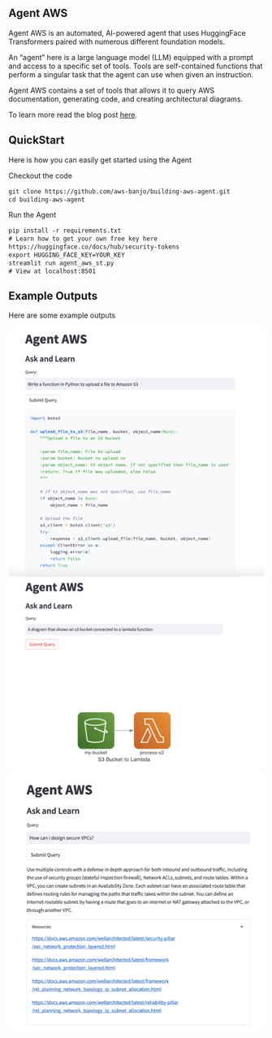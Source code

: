 ## Agent AWS
Agent AWS is an automated, AI-powered agent that uses HuggingFace Transformers paired with numerous different foundation models.

An “agent” here is a large language model (LLM) equipped with a prompt and access to a specific set of tools. 
Tools are self-contained functions that perform a singular task that the agent can use when given an instruction.

Agent AWS contains a set of tools that allows it to query AWS documentation, generating code, and creating architectural diagrams.

To learn more read the blog post [here](https://www.buildon.aws/posts/building-agent-aws).

## QuickStart

Here is how you can easily get started using the Agent

Checkout the code
```
git clone https://github.com/aws-banjo/building-aws-agent.git
cd building-aws-agent
```

Run the Agent
```
pip install -r requirements.txt
# Learn how to get your own free key here https://huggingface.co/docs/hub/security-tokens
export HUGGING_FACE_KEY=YOUR_KEY
streamlit run agent_aws_st.py
# View at localhost:8501
```

## Example Outputs
Here are some example outputs

<div align="center"><img src="images/code_example.png" alt="Writing Code"></div>
<div align="center"><img src="images/diagram_example.png" alt="Creating Diagram"></div>
<div align="center"><img src="images/query_example.png" alt="Query example"></div>
